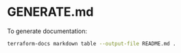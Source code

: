 # GENERATE.md

To generate documentation:

```bash
terraform-docs markdown table --output-file README.md . 
```
